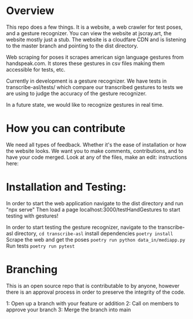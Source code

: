 # Overview

This repo does a few things. It is a website, a web crawler for test poses, and a gesture recognizer. 
You can view the website at jscray.art, the website mostly just a stub. The website is a cloudfare CDN and is listening to the master branch and pointing to the dist directory.

Web scraping for poses it scrapes american sign language gestures from handspeak.com. It stores these 
gestures in csv files making them accessible for tests, etc.

Currently in development is a gesture recognizer. We have tests in transcribe-asl/tests/ which compare our transcribed gestures to tests we are using to judge the accuracy of the gesture recognizer.

In a future state, we would like to recognize gestures in real time.

# How you can contribute
We need all types of feedback. Whether it's the ease of installation or how the website looks. 
We want you to make comments, contributions, and to have your code merged. Look at any of the files, make an edit: instructions here: 

# Installation and Testing:
In order to start the web application navigate to the dist directory and run "npx serve"
Then load a page localhost:3000/testHandGestures to start testing with gestures!

In order to start testing the gesture recognizer, 
  navigate to the transcribe-asl directory, 
  `cd transcribe-asl`
  install dependencies
  `poetry install`
  Scrape the web and get the poses
  `poetry run python data_in/mediapp.py`
  Run tests
  `poetry run pytest`

# Branching
This is an open source repo that is contributable to  by anyone, however there is an approval process in order to preserve the integrity of the code.

1: Open up a branch with your feature or addition
2: Call on members to approve your branch
3: Merge the branch into main

